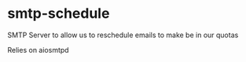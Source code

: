 # smtp-schedule
SMTP Server to allow us to reschedule emails to make be in our quotas

Relies on aiosmtpd